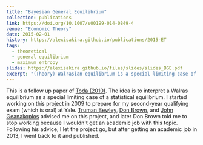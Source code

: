 ```yaml
---
title: "Bayesian General Equilibrium"
collection: publications
link: https://doi.org/10.1007/s00199-014-0849-4
venue: "Economic Theory"
date: 2015-02-01
history: https://alexisakira.github.io/publications/2015-ET
tags:
  - theoretical
  - general equilibrium
  - maximum entropy
slides: https://alexisakira.github.io/files/slides/slides_BGE.pdf
excerpt: "(Theory) Walrasian equilibrium is a special limiting case of statistical equilibrium; extension of [Toda (2010)](https://doi.org/10.1007/s00199-009-0493-6)."
---
```


This is a follow up paper of [Toda (2010)](https://doi.org/10.1007/s00199-009-0493-6). The idea is to interpret a Walras equilibrium as a special limiting case of a statistical equilibrium. I started working on this project in 2009 to prepare for my second-year qualifying exam (which is oral) at Yale. [Truman Bewley](https://en.wikipedia.org/wiki/Truman_Bewley), [Don Brown](https://economics.yale.edu/people/donald-j-brown), and [John Geanakoplos](https://en.wikipedia.org/wiki/John_Geanakoplos) advised me on this project, and later Don Brown told me to stop working because I wouldn't get an academic job with this topic. Following his advice, I let the project go, but after getting an academic job in 2013, I went back to it and published.